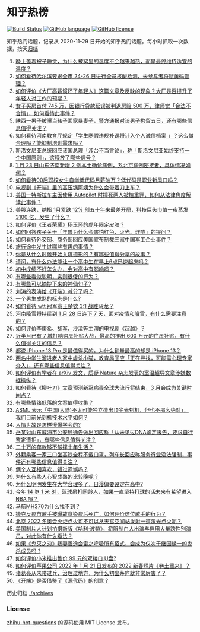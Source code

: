 # 知乎热榜
[![Build Status](https://github.com/ToWeLong/zhihu-hot-questions/workflows/CI/badge.svg)](https://github.com/ToWeLong/zhihu-hot-questions/actions)
[![GitHub language](https://img.shields.io/badge/language-golang-orange.svg)](https://golang.org/)
[![GitHub license](https://img.shields.io/github/license/ToWeLong/zhihu-hot-questions)](https://github.com/ToWeLong/zhihu-hot-questions/blob/main/LICENSE)

知乎热门话题，记录从 2020-11-29 日开始的知乎热门话题。每小时抓取一次数据，按天[归档](./archives)

<!-- BEGIN -->

1. [晚上盖着被子睡觉，为什么被窝里的温度不会越来越热，而是最终维持适宜的温度？](https://www.zhihu.com/question/512684957)
1. [如何看待哈尔滨要求全市 24-26 日进行全员核酸检测，未参与者将赋黄码管理？](https://www.zhihu.com/question/512880637)
1. [如何评价《大厂高薪惯坏了年轻人》这篇文章及反映的现象？大厂是否提升了年轻人对工作的预期？](https://www.zhihu.com/question/512491583)
1. [女子买房首付 745 万，因银行贷款延误被判退房赔 500 万，律师觉「合法不合情」，如何看待此事件？](https://www.zhihu.com/question/512643113)
1. [陕西一男子被曝当孩子面家暴妻子，警方通报对该男子拘留五日，还有哪些信息值得关注？](https://www.zhihu.com/question/512514949)
1. [如何看待河南教育厅规定「学生寒假违规补课将计入个人诚信档案 」？这么做合理吗？能抑制培训需求吗？](https://www.zhihu.com/question/512637257)
1. [斯洛文尼亚总统回应该国总理「涉台不当言论」，称「斯洛文尼亚始终支持一个中国原则」，这释放了哪些信号？](https://www.zhihu.com/question/512771362)
1. [1 月 23 日山东济南新增 2 例本土确诊病例，系北京病例密接者，具体情况如何？](https://www.zhihu.com/question/512935602)
1. [如何看待00后职校女生自学低代码月薪破万？低代码是职业新风口吗？](https://www.zhihu.com/question/512701525)
1. [电视剧《开端》里的高压锅阿姨为什么会带着刀上车？](https://www.zhihu.com/question/511623287)
1. [美国一特斯拉车主因使用 Autopilot 时撞死两人被控重罪，如何从法律角度解读此事件？](https://www.zhihu.com/question/512458621)
1. [美股连跌，纳指 1月累跌 12% 创五十年来最差开局，科技巨头市值一夜蒸发 3100 亿，发生了什么？](https://www.zhihu.com/question/512801330)
1. [如何评价《王者荣耀》杨玉环的虎年限定皮肤？](https://www.zhihu.com/question/512748820)
1. [如何回答孩子关于「年兽为什么会害怕红色、火光、炸响」的提问？](https://www.zhihu.com/question/511284048)
1. [如何看待外交部、商务部回应美国宣布制裁三家中国军工企业事件？](https://www.zhihu.com/question/512711928)
1. [旅行途中发生过哪些有趣的事情？](https://www.zhihu.com/question/490052273)
1. [你是从什么时候开始入坑摄影的？有哪些值得分享的故事？](https://www.zhihu.com/question/512353648)
1. [请问，有什么办法能让一个高中生在早上6点迅速起床吗？](https://www.zhihu.com/question/511933113)
1. [初中成绩不好怎么办，会对高中有影响吗？](https://www.zhihu.com/question/511728310)
1. [有哪些看似聪明，实则很傻的行为？](https://www.zhihu.com/question/60864080)
1. [有哪些可以摘抄下来的神仙句子?](https://www.zhihu.com/question/349506586)
1. [刘涛的表演给《开端》减分了吗？](https://www.zhihu.com/question/512634364)
1. [一个男生成熟的标志是什么?](https://www.zhihu.com/question/407184786)
1. [如何看待 wtt 冠军赛王楚钦 3:1 战胜马龙？](https://www.zhihu.com/question/512883318)
1. [河南降雪将持续到 1 月 28 日连下 7 天，面对疫情和降雪，有什么需要注意的？](https://www.zhihu.com/question/512834941)
1. [如何评价李庚希、胡军、沙溢等主演的电视剧《超越》？](https://www.zhihu.com/question/510308103)
1. [近半月已有 7 城打响购房补贴大战，最高的推出 600 万元的住房补贴，有什么值得关注的信息？](https://www.zhihu.com/question/511233783)
1. [都说 iPhone 13 Pro 是最值得买的，为什么销量最高的却是 iPhone 13？](https://www.zhihu.com/question/511465735)
1. [两名中学生溜进老人家中虐杀小猫，教育局回应「正在寻找，可能需心理专家介入」，还有哪些信息值得关注？](https://www.zhihu.com/question/512696246)
1. [如何评价有学者在 arXiv 发文，质疑 Nature 杂志发表的室温超导文章涉嫌数据操纵？](https://www.zhihu.com/question/512731387)
1. [如何看待《柳叶刀》文章预测新冠病毒全球大流行将结束，3 月会成为关键时间点？](https://www.zhihu.com/question/512697160)
1. [有哪些情绪低落的文案值得收集？](https://www.zhihu.com/question/508678221)
1. [ASML 表示「中国(大陆)不太可能独立造出顶尖光刻机，但也不那么绝对」，我们目前光刻机技术水平如何？](https://www.zhihu.com/question/512653424)
1. [人情世故是怎样慢慢学会的?](https://www.zhihu.com/question/433658322)
1. [岳某对山东威海市公安局通告做出回应称「从未见过DNA鉴定报告，要求自行鉴定遭拒」，有哪些信息值得关注？](https://www.zhihu.com/question/512721535)
1. [二十万的存款够不够撑十年生活？](https://www.zhihu.com/question/512251717)
1. [外籍乘客一家三口坐高铁全程不戴口罩，列车长回应称服务行业没法强制，事件还有哪些信息值得关注？](https://www.zhihu.com/question/512759968)
1. [俩个人互相喜欢，错过遗憾吗？](https://www.zhihu.com/question/508166906)
1. [为什么有些人心智成熟的比较晚呢？](https://www.zhihu.com/question/283077831)
1. [为什么明明发生在大学合理多了，日漫偏要设定在高中?](https://www.zhihu.com/question/512418692)
1. [今年 14 岁 1 米 81，篮球吊打同龄人，如果一直坚持打球的话未来有希望进入 NBA 吗？](https://www.zhihu.com/question/512472909)
1. [马航MH370为什么找不到？](https://www.zhihu.com/question/303436006)
1. [捷克反疫苗歌手被曝故意染疫后死亡，如何评价这位歌手的行为？](https://www.zhihu.com/question/512481063)
1. [北京 2022 冬奥会火炬点火可不可以从天宫空间站发射一道激光点火呢？](https://www.zhihu.com/question/511788903)
1. [美国制片人计划拍摄新版《哈利·波特》，将限制白人出演与启用大量跨性别演员，对此你有什么看法？](https://www.zhihu.com/question/511965099)
1. [如果《鬼灭之刃》我妻善逸会雷之呼吸所有招式，会成为仅次于继国缘一的鬼杀成员吗 ?](https://www.zhihu.com/question/511684653)
1. [如何评价小米推出售价 99 元的双接口 U盘?](https://www.zhihu.com/question/512700667)
1. [如何评价苹果公司 2022 年 1 月 21 日发布的 2022 新春短片《卷土重来》？](https://www.zhihu.com/question/512628739)
1. [诸葛亮从未带过兵，治理过地方，为什么初出茅庐就非常厉害了？](https://www.zhihu.com/question/509911659)
1. [《开端》是否借鉴了《源代码》的创意？](https://www.zhihu.com/question/511906173)

<!-- END -->

历史归档 [./archives](./archives)


### License
[zhihu-hot-questions](https://github.com/towelong/zhihu-hot-questions) 的源码使用 MIT License 发布。